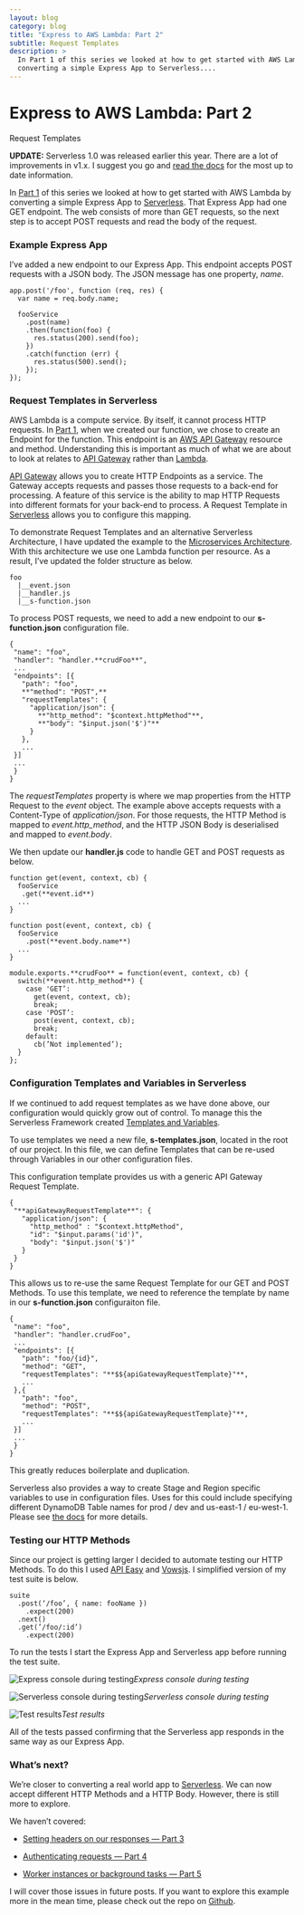 ```yaml
---
layout: blog
category: blog
title: "Express to AWS Lambda: Part 2"
subtitle: Request Templates
description: >
  In Part 1 of this series we looked at how to get started with AWS Lambda by 
  converting a simple Express App to Serverless....
---
```


# Express to AWS Lambda: Part 2

Request Templates

**UPDATE:** Serverless 1.0 was released earlier this year. There are a lot of improvements in v1.x. I suggest you go and [read the docs](https://serverless.com/framework/) for the most up to date information.

In [Part 1](https://medium.com/@johncmckim/express-to-aws-lambda-part-1-a057096abe34) of this series we looked at how to get started with AWS Lambda by converting a simple Express App to [Serverless](https://github.com/serverless/serverless). That Express App had one GET endpoint. The web consists of more than GET requests, so the next step is to accept POST requests and read the body of the request.

### Example Express App

I’ve added a new endpoint to our Express App. This endpoint accepts POST requests with a JSON body. The JSON message has one property, *name*.

    app.post('/foo', function (req, res) {
      var name = req.body.name;

      fooService
        .post(name)
        .then(function(foo) {
          res.status(200).send(foo);
        })
        .catch(function (err) {
          res.status(500).send();
        });
    });

### Request Templates in Serverless

AWS Lambda is a compute service. By itself, it cannot process HTTP requests. In [Part 1](https://medium.com/@johncmckim/express-to-aws-lambda-part-1-a057096abe34), when we created our function, we chose to create an Endpoint for the function. This endpoint is an [AWS API Gateway](https://aws.amazon.com/api-gateway/) resource and method. Understanding this is important as much of what we are about to look at relates to [API Gateway](https://aws.amazon.com/api-gateway/) rather than [Lambda](https://aws.amazon.com/lambda/).

[API Gateway](https://aws.amazon.com/api-gateway/) allows you to create HTTP Endpoints as a service. The Gateway accepts requests and passes those requests to a back-end for processing. A feature of this service is the ability to map HTTP Requests into different formats for your back-end to process. A Request Template in [Serverless](https://github.com/serverless/serverless) allows you to configure this mapping.

To demonstrate Request Templates and an alternative Serverless Architecture, I have updated the example to the [Microservices Architecture](http://docs.serverless.com/docs/application-architectures). With this architecture we use one Lambda function per resource. As a result, I’ve updated the folder structure as below.

    foo
      |__event.json
      |__handler.js
      |__s-function.json

To process POST requests, we need to add a new endpoint to our **s-function.json** configuration file.

    {
     "name": "foo",
     "handler": "handler.**crudFoo**",
     ...
     "endpoints": [{
       "path": "foo",
       **"method": "POST",**
       "requestTemplates": {
         "application/json": {
           **"http_method": "$context.httpMethod"**,
           **"body": "$input.json('$')"**
         }
       },
       ...
     }]
     ...
     }
    }

The *requestTemplates* property is where we map properties from the HTTP Request to the *event* object. The example above accepts requests with a Content-Type of *application/json*. For those requests, the HTTP Method is mapped to *event.http_method*, and the HTTP JSON Body is deserialised and mapped to *event.body*.

We then update our **handler.js** code to handle GET and POST requests as below.

    function get(event, context, cb) {
      fooService
       .get(**event.id**)
      ...
    }

    function post(event, context, cb) {
      fooService
        .post(**event.body.name**)
      ...
    }

    module.exports.**crudFoo** = function(event, context, cb) {
      switch(**event.http_method**) {
        case 'GET’:
          get(event, context, cb);
          break;
        case 'POST’:
          post(event, context, cb);
          break;
        default:
          cb(’Not implemented’);
      }
    };

### Configuration Templates and Variables in Serverless

If we continued to add request templates as we have done above, our configuration would quickly grow out of control. To manage this the Serverless Framework created [Templates and Variables](http://docs.serverless.com/docs/templates-variables).

To use templates we need a new file, **s-templates.json**, located in the root of our project. In this file, we can define Templates that can be re-used through Variables in our other configuration files.

This configuration template provides us with a generic API Gateway Request Template.

    {
     "**apiGatewayRequestTemplate**": {
       "application/json": {
         "http_method" : "$context.httpMethod",
         "id": "$input.params('id')",
         "body": "$input.json('$')"
       }
     }
    }

This allows us to re-use the same Request Template for our GET and POST Methods. To use this template, we need to reference the template by name in our **s-function.json** configuraiton file.

    {
     "name": "foo",
     "handler": "handler.crudFoo",
     ...
     "endpoints": [{
       "path": "foo/{id}",
       "method": "GET",
       "requestTemplates": "**$${apiGatewayRequestTemplate}"**,
       ...
     },{
       "path": "foo",
       "method": "POST",
       "requestTemplates": "**$${apiGatewayRequestTemplate}"**,
       ...
     }]
     ...
     }
    }

This greatly reduces boilerplate and duplication.

Serverless also provides a way to create Stage and Region specific variables to use in configuration files. Uses for this could include specifying different DynamoDB Table names for prod / dev and us-east-1 / eu-west-1. Please see [the docs](http://docs.serverless.com/docs/templates-variables#section-variables) for more details.

### Testing our HTTP Methods

Since our project is getting larger I decided to automate testing our HTTP Methods. To do this I used [API Easy](https://github.com/vowsjs/api-easy) and [Vowsjs](http://vowsjs.org/). I simplified version of my test suite is below.

    suite
      .post(‘/foo’, { name: fooName })
        .expect(200)
      .next()
      .get(’/foo/:id’) 
        .expect(200)

To run the tests I start the Express App and Serverless app before running the test suite.

![Express console during testing](/static/medium/2088-1*DKZkMgHBzrQKfc856G_Fgw.png)*Express console during testing*

![Serverless console during testing](/static/medium/2112-1*-vXH_WaRrq7X2_mwYkdgZw.png)*Serverless console during testing*

![Test results](/static/medium/2716-1*PucbkjLvmqm8T7ukWKmUIQ.png)*Test results*

All of the tests passed confirming that the Serverless app responds in the same way as our Express App.

### What’s next?

We’re closer to converting a real world app to [Serverless](https://github.com/serverless/serverless). We can now accept different HTTP Methods and a HTTP Body. However, there is still more to explore.

We haven’t covered:

* [Setting headers on our responses — Part 3](https://medium.com/@johncmckim/express-to-aws-lambda-part-3-eca9a442f9ff)

* [Authenticating requests — Part 4](https://medium.com/@johncmckim/express-to-aws-lambda-part-4-22257f71385f)

* [Worker instances or background tasks — Part 5](https://medium.com/@johncmckim/express-to-aws-lambda-part-5-dcde1532279c)

I will cover those issues in future posts. If you want to explore this example more in the mean time, please check out the repo on [Github](https://github.com/johncmckim/express-to-aws-lambda/tree/2-request-templates).
